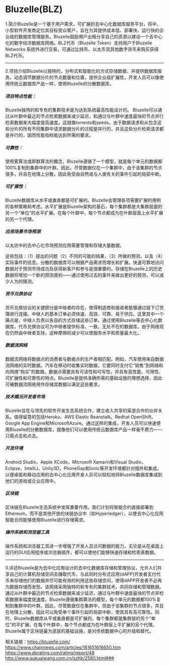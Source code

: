 # Bluzelle(BLZ)

1.简介Bluzelle是一个基于用户需求，可扩展的去中心化数据库服务平台，将中、小型软件开发商定位其目标受众客户，旨在为其提供成本低、部署快、运行快的企业级的数据库管理服务。Bluzelle鼓励用户出租分享自己的资源以建设一个去中心化的数字经济数据库网络。BLZ代币（Bluzelle Token）支持用户于Bluzelle Networks 系统外进行交易，可通过比特币、以太币货其他数字货币来购买获得BLZ代币。

---

2.项目介绍Bluzelle以独特的，分布式和智能化的方式存储数据、并提供数据库服务。动态调节数据分片的节点数量和位置，提供企业级扩展性，开发人员可以像使用传统云数据库产品一样，使用Bluzelle的分散数据库。

##### 项目特点性能：
Bluzelle独特的和专有的集群技术是为达到系统最高性能设计的。 Bluzelle可以通过从叶群中最近的节点检索数据来减少延迟，和通过与叶群中速度最快的节点并行检索数据来大幅度提高速度。这就像torrents和seeds。由于数据请求和从包含这些分片的所有不同集群中请求数据分片的过程是并行的，并且这些分片检索请求都是并行的，因而性能指标能达到所需的要求。

##### 可靠性：
使用雾算法或即群算法的概念，Bluzelle遵循了一个模型，就是每个单元的数据都100%复制到集群中的叶群。因此，尽管数据仅在一个集群中，由于该集群的节点很多，并且在地理上分散，因此免受由自然或与人类有关的事件引起的局部中断。

#####  可扩展性：
Bluzelle数据库从水平或垂直都是可扩展的。Bluzelle会管理各项需要扩展的用例的各种策略和考虑。水平扩展是Bluzelle架构的基石，每个集群都是大集群层面的另一个“单位”的水平扩展。在每个叶群中，每个节点都成为在叶群层面上水平扩展的另一个代理。

#####  应用场景市场预测
以太坊中的去中心化市场预测应用需要管理和存储大量数据。

这些包括：（1）提出的问题（2）不同的可能的结果，（3）所做的预测，以及（4）实际事件的信息。分散的数据库可以根据产品需求而增长和扩展。快速可靠地访问数据对于预测市场成功及获得新客户和参与是很重要的。存储在Bluzelle上的历史数据将增加一个新的预测类别——通过使用过去的事件来做出更好的预测，可以减少人为的猜测。

##### 货币兑换协议
货币兑换协议的关键部分是中继者的存在，使得制造商和接收者能够通过链下订货簿进行连接。中继人的基本订单必须快速、高效、可靠、易于供应。这里其中一个痛点是，中继人负责以各自的方式存储这些订单。通过使用Bluzelle等去中心化数据库，代币兑换协议可为中继者提供标准、一致、无处不在的数据库。由于网络现在仍然由中继者支持，这种摩擦的减少可以使服务水平和质量最大化。

##### 数据流网络
数据流网络将数据点的消费者与数据点的生产者相匹配。例如，汽车使用来自数据流网络的实时数据。汽车在移动时收集实时数据，它要同时支付它“销售”到网络和向网络“购买”的数据。数据点需要具有可读性和可写性，并具有高性能、可用性、可扩展性和可靠性的特点。Bluzelle是提供准确所需的基础设施的理想选择，因此可被数据流网络用作存储其数据以满足这些要求。

##### 技术概况开发者市场
Bluzelle旨在与领先的软件开发生态系统合作，建立收入共享的渠道合作的伙伴关系。值得留意的包括Heroku、AWS Elastic Beanstalk、Redhat OpenShift、Google App Engine和MicrosoftAzure。通过这样的集成，开发人员可以快速使用Bluzelle的分散数据库，就像他们可以使用传统云数据库产品一样毫不费力——只需点击和点击。

##### 开发环境
Android Studio，Apple XCode，Microsoft Xamarin和Visual Studio，Eclipse，IntelliJ，Unity3D，PhoneGap和Ionic等开发环境都针对插件和集成，以便桌面和移动应用的去中心化应用开发人员可以轻松地将Bluzelle数据库集成到他们的游戏或企业应用中。

##### 区块链
区块链在Bluzelle生态系统中发挥重要作用。我们计划将智能合约直接部署到Ethereum，而不是其他开放的块链协议中（如Hyperledger），以使去中心化应用智能合同能够使用Bluzelle进行存储需求。

##### 操作系统和浏览器工具
操作系统和浏览器工具进一步增强了开发人员访问数据的能力，无论是从在桌面上运行的GUI应用程序或浏览器插件，都可以使他们能够快速存储和检索表数据。

---

3.评述Bluzelle是为去中化应用设计的去中化数据库存储和管理协议，允许人们共享自己的计算机存储空间去赚取代币，与此同时分布式应用(dAPP)开发者支付代币来存储他们的数据并尽可能有效的利用这些存储空间，使得dAPP开发者不必再为数据存储而发愁。该网络采用独特的和专有的集群技术，共同存储和管理数据。通过从叶群中最近的节点检索数据来减少延迟，通过与叶群中速度最快的节点并检索数据来幅度提速度。Bluzelle遵循集群算法的模型，每个单元的数据都100%复制到集群中的叶群。因此，尽管数据仅在集群中，但由于该集群的节点很多，并且在地理上分散，因此可以免受单个事件引起的局部中断，使其具有高可靠性。同时，Bluzelle数据库从平或垂直都是可扩展的，每个集群都是集群层的另个“单位”的平扩展，在每个叶群中，每个节点都成为在叶群层上平扩展的另个代理。Bluzelle属于区块链最为底层的基础设施，是对传统数据中心的升级和替代。

相关链接：https://bluzelle.com/
https://www.chainnews.com/articles/161651616650.htm
https://www.dprating.com/rating/report/48
http://www.qukuaiwang.com.cn/szhb/2580.html###
